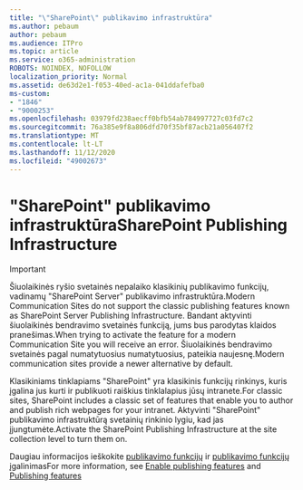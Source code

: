 ```yaml
---
title: "\"SharePoint\" publikavimo infrastruktūra"
ms.author: pebaum
author: pebaum
ms.audience: ITPro
ms.topic: article
ms.service: o365-administration
ROBOTS: NOINDEX, NOFOLLOW
localization_priority: Normal
ms.assetid: de63d2e1-f053-40ed-ac1a-041ddafefba0
ms-custom:
- "1846"
- "9000253"
ms.openlocfilehash: 03979fd238aecff0bfb54ab784997727c03fd7c2
ms.sourcegitcommit: 76a385e9f8a806dfd70f35bf87acb21a056407f2
ms.translationtype: MT
ms.contentlocale: lt-LT
ms.lasthandoff: 11/12/2020
ms.locfileid: "49002673"
---
```

# <a name="sharepoint-publishing-infrastructure"></a><span data-ttu-id="be1ea-102">"SharePoint" publikavimo infrastruktūra</span><span class="sxs-lookup"><span data-stu-id="be1ea-102">SharePoint Publishing Infrastructure</span></span>

> [!IMPORTANT]
> <span data-ttu-id="be1ea-103">Šiuolaikinės ryšio svetainės nepalaiko klasikinių publikavimo funkcijų, vadinamų "SharePoint Server" publikavimo infrastruktūra.</span><span class="sxs-lookup"><span data-stu-id="be1ea-103">Modern Communication Sites do not support the classic publishing features known as SharePoint Server Publishing Infrastructure.</span></span> <span data-ttu-id="be1ea-104">Bandant aktyvinti šiuolaikinės bendravimo svetainės funkciją, jums bus parodytas klaidos pranešimas.</span><span class="sxs-lookup"><span data-stu-id="be1ea-104">When trying to activate the feature for a modern Communication Site you will receive an error.</span></span> <span data-ttu-id="be1ea-105">Šiuolaikinės bendravimo svetainės pagal numatytuosius numatytuosius, pateikia naujesnę.</span><span class="sxs-lookup"><span data-stu-id="be1ea-105">Modern communication sites provide a newer alternative by default.</span></span>

<span data-ttu-id="be1ea-106">Klasikiniams tinklapiams "SharePoint" yra klasikinis funkcijų rinkinys, kuris įgalina jus kurti ir publikuoti raiškius tinklalapius jūsų intranete.</span><span class="sxs-lookup"><span data-stu-id="be1ea-106">For classic sites, SharePoint includes a classic set of features that enable you to author and publish rich webpages for your intranet.</span></span> <span data-ttu-id="be1ea-107">Aktyvinti "SharePoint" publikavimo infrastruktūrą svetainių rinkinio lygiu, kad jas įjungtumėte.</span><span class="sxs-lookup"><span data-stu-id="be1ea-107">Activate the SharePoint Publishing Infrastructure at the site collection level to turn them on.</span></span>

<span data-ttu-id="be1ea-108">Daugiau informacijos ieškokite [publikavimo funkcijų](https://support.office.com/article/Enable-publishing-features-479677A6-8B33-4AC7-907D-071C1C7E4518) ir [publikavimo funkcijų](https://support.office.com/article/Features-enabled-in-a-SharePoint-Online-publishing-site-3AB3810C-3C2C-4361-9D0E-0CBE666EA0B0?wt.mc_id=O365_Portal_MMaven#__toc336865553) įgalinimas</span><span class="sxs-lookup"><span data-stu-id="be1ea-108">For more information, see [Enable publishing features](https://support.office.com/article/Enable-publishing-features-479677A6-8B33-4AC7-907D-071C1C7E4518) and [Publishing features](https://support.office.com/article/Features-enabled-in-a-SharePoint-Online-publishing-site-3AB3810C-3C2C-4361-9D0E-0CBE666EA0B0?wt.mc_id=O365_Portal_MMaven#__toc336865553)</span></span>
